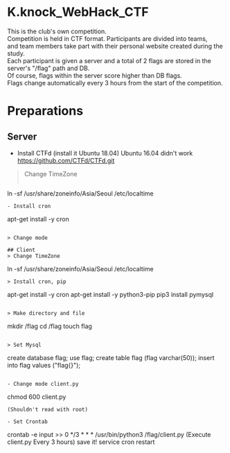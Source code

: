 # K.knock_WebHack_CTF   

This is the club's own competition.   
Competition is held in CTF format. Participants are divided into teams,   
and team members take part with their personal website created during the study.   
Each participant is given a server and a total of 2 flags are stored in the server's "/flag" path and DB.   
Of course, flags within the server score higher than DB flags.   
Flags change automatically every 3 hours from the start of the competition.   
   

# Preparations

## Server
- Install CTFd  (install it Ubuntu 18.04) Ubuntu 16.04 didn't work   
https://github.com/CTFd/CTFd.git


> Change TimeZone
> ```
ln -sf /usr/share/zoneinfo/Asia/Seoul /etc/localtime
```
- Install cron
```
apt-get install -y cron
```

> Change mode 

## Client
> Change TimeZone
```
ln -sf /usr/share/zoneinfo/Asia/Seoul /etc/localtime
```
> Install cron, pip
```
apt-get install -y cron
apt-get install -y python3-pip
pip3 install pymysql
```

> Make directory and file
```
mkdir /flag
cd /flag
touch flag
```

> Set Mysql
```
create database flag;
use flag;
create table flag (flag varchar(50));
insert into flag values ("flag{}");
```

- Change mode client.py
```
chmod 600 client.py
```
(Shouldn't read with root)

- Set Crontab
```
crontab -e
input >> 0 */3 * * * /usr/bin/python3 /flag/client.py
(Execute client.py Every 3 hours) save it!
service cron restart
```

